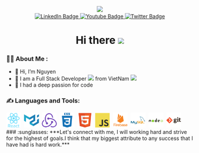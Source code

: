 <div id="header" align="center">
  <img src="https://media3.giphy.com/media/nGMnDqebzDcfm/giphy.gif?cid=ecf05e47x4bnukp27oyg9no81lz6ja8ovdryrrk8nqn0hkws&rid=giphy.gif&ct=g" width="100"/>
  <div id="badges">
  <a href="https://www.linkedin.com/in/ph%E1%BA%A1m-nguy%C3%AAn-898396242/">
    <img src="https://img.shields.io/badge/LinkedIn-blue?style=for-the-badge&logo=linkedin&logoColor=white" alt="LinkedIn Badge"/>
  </a>
  <a href="your-youtube-URL">
    <img src="https://img.shields.io/badge/YouTube-red?style=for-the-badge&logo=youtube&logoColor=white" alt="Youtube Badge"/>
  </a>
  <a href="your-twitter-URL">
    <img src="https://img.shields.io/badge/Twitter-blue?style=for-the-badge&logo=twitter&logoColor=white" alt="Twitter Badge"/>
  </a>
  <h1>
  Hi there
  <img src="https://media.giphy.com/media/hvRJCLFzcasrR4ia7z/giphy.gif" width="30px"/>
</h1>
</div>
</div>

### :woman_technologist: About Me :
- 👋 Hi, I’m Nguyen
- 👀 I am a Full Stack Developer <img src="https://media1.giphy.com/media/RbDKaczqWovIugyJmW/giphy.gif?cid=ecf05e473bp4q9z1bcn5dcvecc0bj65wd6kluad78rtw917x&rid=giphy.gif&ct=g" width="30"> from VietNam <img src="https://bestanimations.com/media/vietnam/1200546703vietnam-flag-waving-animated-gif-4.gif" width="30">
- 💞️ I had a deep passion for code


### :writing_hand: Languages and Tools:
<div>
  <img src="https://github.com/devicons/devicon/blob/master/icons/react/react-original-wordmark.svg" title="React" alt="React" width="40" height="40"/>&nbsp;
  <img src="https://github.com/devicons/devicon/blob/master/icons/materialui/materialui-original.svg" title="Material UI" alt="Material UI" width="40" height="40"/>&nbsp;
  <img src="https://github.com/devicons/devicon/blob/master/icons/redux/redux-original.svg" title="Redux" alt="Redux " width="40" height="40"/>&nbsp;
  <img src="https://github.com/devicons/devicon/blob/master/icons/css3/css3-plain-wordmark.svg"  title="CSS3" alt="CSS" width="40" height="40"/>&nbsp;
  <img src="https://github.com/devicons/devicon/blob/master/icons/html5/html5-original.svg" title="HTML5" alt="HTML" width="40" height="40"/>&nbsp;
  <img src="https://github.com/devicons/devicon/blob/master/icons/javascript/javascript-original.svg" title="JavaScript" alt="JavaScript" width="40" height="40"/>&nbsp;
  <img src="https://github.com/devicons/devicon/blob/master/icons/firebase/firebase-plain-wordmark.svg" title="Firebase" alt="Firebase" width="40" height="40"/>&nbsp;
  <img src="https://github.com/devicons/devicon/blob/master/icons/mysql/mysql-original-wordmark.svg" title="MySQL"  alt="MySQL" width="40" height="40"/>&nbsp;
  <img src="https://github.com/devicons/devicon/blob/master/icons/nodejs/nodejs-original-wordmark.svg" title="NodeJS" alt="NodeJS" width="40" height="40"/>&nbsp;
  <img src="https://github.com/devicons/devicon/blob/master/icons/git/git-original-wordmark.svg" title="Git" **alt="Git" width="40" height="40"/>
</div>
### 
:sunglasses: ***Let's connect with me, I will working hard and strive for the highest of goals.I think that my biggest attribute to any success that I have had is hard work.***
